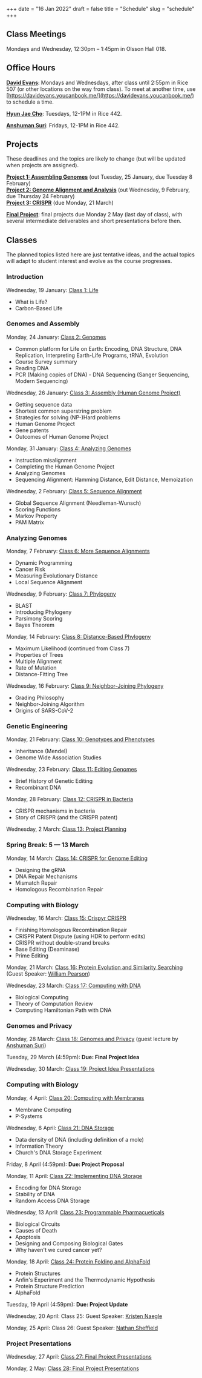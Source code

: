 +++
date = "16 Jan 2022"
draft = false
title = "Schedule"
slug = "schedule"
+++

## Class Meetings

Mondays and Wednesday, 12:30pm &ndash; 1:45pm in Olsson Hall 018.

## Office Hours

[**David Evans**](//www.cs.virginia.edu/evans): Mondays and Wednesdays, after class until 2:55pm in Rice 507 (or
other locations on the way from class). To meet at another time, use [https://davidevans.youcanbook.me/](https://davidevans.youcanbook.me/) to schedule a time.

[**Hyun Jae Cho**](https://hyunjaecho94.github.io/): Tuesdays, 12-1PM in Rice 442.

[**Anshuman Suri**](https://www.anshumansuri.me/): Fridays, 12-1PM in Rice 442.

## Projects

These deadlines and the topics are likely to change (but will be updated when projects are assigned).

**[Project 1: Assembling Genomes](/project1)** (out Tuesday, 25 January, due Tuesday 8 February)  
**[Project 2: Genome Alignment and Analysis](/project2)** (out Wednesday, 9 February, due Thursday 24 February)  
**[Project 3: CRISPR](/project3)** (due Monday, 21 March)  

**[Final Project](/finalproject)**: final projects due Monday 2 May (last day of class), 
with several intermediate deliverables and short presentations before then.

## Classes 

The planned topics listed here are just tentative ideas, and the
actual topics will adapt to student interest and evolve as the course
progresses.

### Introduction

Wednesday, 19 January: [Class 1: Life](/class1)
- What is Life?
- Carbon-Based Life

### Genomes and Assembly

Monday, 24 January: [Class 2: Genomes](/class2)
- Common platform for Life on Earth: Encoding, DNA Structure, DNA Replication, Interpreting Earth-Life Programs, tRNA, Evolution
- Course Survey summary
- Reading DNA
- PCR (Making copies of DNA)
       - DNA Sequencing (Sanger Sequencing, Modern Sequencing)

Wednesday, 26 January: [Class 3: Assembly (Human Genome Project)](/class3)  
- Getting sequence data
- Shortest common superstring problem
- Strategies for solving (NP-)Hard problems
- Human Genome Project
- Gene patents
- Outcomes of Human Genome Project

Monday, 31 January: [Class 4: Analyzing Genomes](/class4)
- Instruction misalignment
- Completing the Human Genome Project
- Analyzing Genomes
- Sequencing Alignment: Hamming Distance, Edit Distance, Memoization


Wednesday, 2 February: [Class 5: Sequence Alignment](/class5)  
- Global Sequence Alignment (Needleman-Wunsch)
- Scoring Functions
- Markov Property
- PAM Matrix

### Analyzing Genomes

Monday, 7 February: [Class 6: More Sequence Alignments](/class6)  
- Dynamic Programming
- Cancer Risk
- Measuring Evolutionary Distance
- Local Sequence Alignment

Wednesday, 9 February: [Class 7: Phylogeny](/class7)  
- BLAST
- Introducing Phylogeny
- Parsimony Scoring
- Bayes Theorem


Monday, 14 February: [Class 8: Distance-Based Phylogeny](/class8)
- Maximum Likelihood (continued from Class 7)
- Properties of Trees
- Multiple Alignment
- Rate of Mutation
- Distance-Fitting Tree

Wednesday, 16 February: [Class 9: Neighbor-Joining Phylogeny](/class9)  
- Grading Philosophy
- Neighbor-Joining Algorithm
- Origins of SARS-CoV-2

### Genetic Engineering

Monday, 21 February: [Class 10: Genotypes and Phenotypes](/class10)  
- Inheritance (Mendel)
- Genome Wide Association Studies

Wednesday, 23 February: [Class 11: Editing Genomes](/class11)  
- Brief History of Genetic Editing
- Recombinant DNA

Monday, 28 February: [Class 12: CRISPR in Bacteria](/class12)  
- CRISPR mechanisms in bacteria
- Story of CRISPR (and the CRISPR patent)

Wednesday, 2 March: [Class 13: Project Planning](/class13)  

### Spring Break: 5 &mdash; 13 March

Monday, 14 March: [Class 14: CRISPR for Genome Editing](/class14)
- Designing the gRNA
- DNA Repair Mechanisms
- Mismatch Repair
- Homologous Recombination Repair


### Computing with Biology

Wednesday, 16 March: [Class 15: Crispyr CRISPR](/class15)
- Finishing Homologous Recombination Repair
- CRISPR Patent Dispute (using HDR to perform edits)
- CRISPR without double-strand breaks
- Base Editing (Deaminase)
- Prime Editing

Monday, 21 March: [Class 16: Protein Evolution and Similarity Searching](/class16) (Guest Speaker: [William Pearson](https://fasta.bioch.virginia.edu/wrpearson/))  

Wednesday, 23 March: [Class 17: Computing with DNA](/class17)
- Biological Computing
- Theory of Computation Review
- Computing Hamiltonian Path with DNA

### Genomes and Privacy

Monday, 28 March: [Class 18: Genomes and Privacy](/class18) (guest lecture by [Anshuman Suri](https://www.anshumansuri.me/))  

Tuesday, 29 March (4:59pm): **Due: Final Project Idea**

Wednesday, 30 March: [Class 19: Project Idea Presentations](/class19)

### Computing with Biology

Monday, 4 April: [Class 20: Computing with Membranes](/class20)
- Membrane Computing
- P-Systems

Wednesday, 6 April: [Class 21: DNA Storage](/class21)
- Data density of DNA (including definition of a mole)
- Information Theory
- Church's DNA Storage Experiment

Friday, 8 April (4:59pm): **Due: Project Proposal**

Monday, 11 April: [Class 22: Implementing DNA Storage](/class22)  
- Encoding for DNA Storage
- Stability of DNA
- Random Access DNA Storage

Wednesday, 13 April: [Class 23: Programmable Pharmacueticals](/class23)  
- Biological Circuits
- Causes of Death
- Apoptosis
- Designing and Composing Biological Gates
- Why haven't we cured cancer yet?

Monday, 18 April: [Class 24: Protein Folding and AlphaFold](/class24)  
- Protein Structures
- Anfin's Experiment and the Thermodynamic Hypothesis
- Protein Structure Prediction
- AlphaFold

Tuesday, 19 April (4:59pm): **Due: Project Update**  

Wednesday, 20 April: Class 25: Guest Speaker: [Kristen Naegle](https://engineering.virginia.edu/naegle-lab)  

Monday, 25 April: Class 26: Guest Speaker: [Nathan Sheffield](https://databio.org/)

### Project Presentations

Wednesday, 27 April: [Class 27: Final Project Presentations](/finalpresentations)

Monday, 2 May: [Class 28: Final Project Presentations](/finalpresentations)
